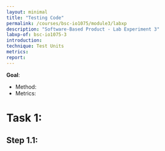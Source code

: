 ```yaml
---
layout: minimal
title: "Testing Code"
permalink: /courses/bsc-io1075/module3/labxp
description: "Software-Based Product - Lab Experiment 3"
labxp-of: bsc-io1075-3
introduction:
technique: Test Units
metrics:
report:
---
```


**Goal**: 

* Method: 
* Metrics: 

# Task 1:

## Step 1.1:
